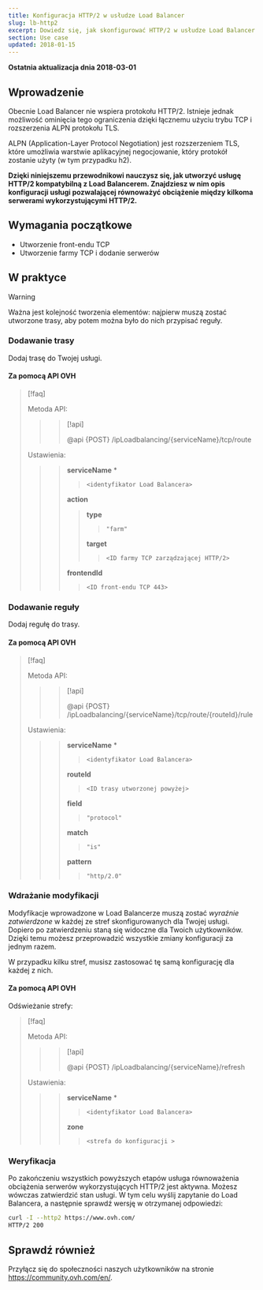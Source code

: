 ```yaml
---
title: Konfiguracja HTTP/2 w usłudze Load Balancer
slug: lb-http2
excerpt: Dowiedz się, jak skonfigurować HTTP/2 w usłudze Load Balancer
section: Use case
updated: 2018-01-15
---
```


**Ostatnia aktualizacja dnia 2018-03-01**

## Wprowadzenie

Obecnie Load Balancer nie wspiera protokołu HTTP/2. Istnieje jednak możliwość ominięcia tego ograniczenia dzięki łącznemu użyciu trybu TCP i rozszerzenia ALPN protokołu TLS.


ALPN (Application-Layer Protocol Negotiation) jest rozszerzeniem TLS, które umożliwia warstwie aplikacyjnej negocjowanie, który protokół zostanie użyty (w tym przypadku h2).

**Dzięki niniejszemu przewodnikowi nauczysz się, jak utworzyć usługę HTTP/2 kompatybilną z Load Balancerem. Znajdziesz w nim opis konfiguracji usługi pozwalającej równoważyć obciążenie między kilkoma serwerami wykorzystującymi HTTP/2.**


## Wymagania początkowe

- Utworzenie front-endu TCP
- Utworzenie farmy TCP i dodanie serwerów


## W praktyce

> [!warning]
>
> Ważna jest kolejność tworzenia elementów: najpierw muszą zostać utworzone trasy, aby potem można było do nich przypisać reguły.
> 


### Dodawanie trasy

Dodaj trasę do Twojej usługi.


#### Za pomocą API OVH

> [!faq]
>
> Metoda API:
>
>> > [!api]
>> >
>> > @api {POST} /ipLoadbalancing/{serviceName}/tcp/route
>> >
>>
>
> Ustawienia:
>
>> > **serviceName** *
>> >
>> >> `<identyfikator Load Balancera>`
>> >
>> > **action**
>> >
>> >> **type**
>> >> >
>> >> > `"farm"`
>> >>
>> >> **target**
>> >> >
>> >> > `<ID farmy TCP zarządzającej HTTP/2>`
>> >
>> > **frontendId**
>> >
>> >> `<ID front-endu TCP 443>`
>


### Dodawanie reguły

Dodaj regułę do trasy.



#### Za pomocą API OVH

> [!faq]
>
> Metoda API:
>
>> > [!api]
>> >
>> > @api {POST} /ipLoadbalancing/{serviceName}/tcp/route/{routeId}/rule
>> >
>>
>
> Ustawienia:
>
>> > **serviceName** *
>> >
>> >> `<identyfikator Load Balancera>`
>> >
>> > **routeId**
>> >
>> >> `<ID trasy utworzonej powyżej>`
>> >
>> > **field**
>> >
>> >> `"protocol"`
>> >
>> > **match**
>> >
>> >> `"is"`
>> >
>> > **pattern**
>> >
>> >> `"http/2.0"`
>


### Wdrażanie modyfikacji

Modyfikacje wprowadzone w Load Balancerze muszą zostać *wyraźnie zatwierdzone* w każdej ze stref skonfigurowanych dla Twojej usługi. Dopiero po zatwierdzeniu staną się widoczne dla Twoich użytkowników. Dzięki temu możesz przeprowadzić wszystkie zmiany konfiguracji za jednym razem.

W przypadku kilku stref, musisz zastosować tę samą konfigurację dla każdej z nich.


#### Za pomocą API OVH

Odświeżanie strefy:

> [!faq]
>
> Metoda API:
>
>> > [!api]
>> >
>> > @api {POST} /ipLoadbalancing/{serviceName}/refresh
>> >
>>
>
> Ustawienia:
>
>> > **serviceName** *
>> >
>> >> `<identyfikator Load Balancera>`
>> >
>> > **zone**
>> >
>> >> `<strefa do konfiguracji >`
>

### Weryfikacja

Po zakończeniu wszystkich powyższych etapów usługa równoważenia obciążenia serwerów wykorzystujących HTTP/2 jest aktywna. Możesz wówczas zatwierdzić stan usługi. W tym celu wyślij zapytanie do Load Balancera, a następnie sprawdź wersję w otrzymanej odpowiedzi: 

```bash
curl -I --http2 https://www.ovh.com/
HTTP/2 200
```

## Sprawdź również

Przyłącz się do społeczności naszych użytkowników na stronie <https://community.ovh.com/en/>.
